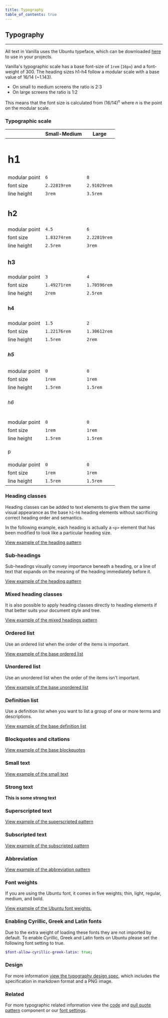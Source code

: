 ```yaml
---
title: Typography
table_of_contents: true
---
```


## Typography

<hr>

All text in Vanilla uses the Ubuntu typeface, which can be downloaded [here](https://design.ubuntu.com/font/)
to use in your projects.

Vanilla's typographic scale has a base font-size of `1rem` (`16px`) and a font-weight of 300.
The heading sizes h1-h4 follow a modular scale with a base value of 16/14 (~1.143).

- On small to medium screens the ratio is 2:3
- On large screens the ratio is 1:2

This means that the font size is calculated from (16/14)<sup><em>n</em></sup> where _n_ is the point on the modular scale.

### Typographic scale

|                                         | Small-Medium | Large        |
| --------------------------------------- | ------------ | ------------ |
| <h1 class="u-no-margin--bottom">h1</h1> |              |              |
| modular point                           | `6`          | `8`          |
| font size                               | `2.22819rem` | `2.91029rem` |
| line height                             | `3rem`       | `3.5rem`     |
| <h2 class="u-no-margin--bottom">h2</h2> |              |              |
| modular point                           | `4.5`        | `6`          |
| font size                               | `1.83274rem` | `2.22819rem` |
| line height                             | `2.5rem`     | `3rem`       |
| <h3 class="u-no-margin--bottom">h3</h3> |              |              |
| modular point                           | `3`          | `4`          |
| font size                               | `1.49271rem` | `1.70596rem` |
| line height                             | `2rem`       | `2.5rem`     |
| <h4 class="u-no-margin--bottom">h4</h4> |              |              |
| modular point                           | `1.5`        | `2`          |
| font size                               | `1.22176rem` | `1.30612rem` |
| line height                             | `1.5rem`     | `2rem`       |
| <h5 class="u-no-margin--bottom">h5</h5> |              |              |
| modular point                           | `0`          | `0`          |
| font size                               | `1rem`       | `1rem`       |
| line height                             | `1.5rem`     | `1.5rem`     |
| <h6 class="u-no-margin--bottom">h6</h6> |              |              |
| modular point                           | `0`          | `0`          |
| font size                               | `1rem`       | `1rem`       |
| line height                             | `1.5rem`     | `1.5rem`     |
| <p class="u-no-margin--bottom">p</p>    |              |              |
| modular point                           | `0`          | `0`          |
| font size                               | `1rem`       | `1rem`       |
| line height                             | `1.5rem`     | `1.5rem`     |

### Heading classes

Heading classes can be added to text elements to give them the same visual
appearance as the base `h1`-`h6` heading elements without sacrificing correct
heading order and semantics.

In the following example, each heading is actually a `<p>` element that has been
modified to look like a particular heading size.

<a href="https://vanilla-framework.github.io/vanilla-framework/examples/patterns/headings/default/"
    class="js-example">
View example of the heading pattern
</a>

### Sub-headings

Sub-headings visually convey importance beneath a heading, or a line of text that expands on the meaning of the heading immediately before it.

<a href="https://vanilla-framework.github.io/vanilla-framework/examples/base/sub-headings/"
    class="js-example">
View example of the heading pattern
</a>

### Mixed heading classes

It is also possible to apply heading classes directly to heading elements if that
better suits your document style and tree.

<a href="https://vanilla-framework.github.io/vanilla-framework/examples/patterns/headings/mixed/"
    class="js-example">
View example of the mixed headings pattern
</a>

### Ordered list

Use an ordered list when the order of the items is important.

<a href="https://vanilla-framework.github.io/vanilla-framework/examples/base/lists/ordered-list/"
    class="js-example">
View example of the base ordered list
</a>

### Unordered list

Use an unordered list when the order of the items isn't important.

<a href="https://vanilla-framework.github.io/vanilla-framework/examples/base/lists/unordered-list/"
    class="js-example">
View example of the base unordered list
</a>

### Definition list

Use a definition list when you want to list a group of one or more terms and
descriptions.

<a href="https://vanilla-framework.github.io/vanilla-framework/examples/base/lists/definition-list/"
    class="js-example">
View example of the base definition list
</a>

### Blockquotes and citations

<a href="https://vanilla-framework.github.io/vanilla-framework/examples/base/blockquotes/"
    class="js-example">
View example of the base blockquotes
</a>

### Small text

<a href="https://vanilla-framework.github.io/vanilla-framework/examples/base/small/"
    class="js-example">
View example of the small text
</a>

### Strong text

<strong>This is some strong text</strong>

### Superscripted text

<a href="https://vanilla-framework.github.io/vanilla-framework/examples/base/sup/"
    class="js-example">
View example of the superscripted pattern
</a>

### Subscripted text

<a href="https://vanilla-framework.github.io/vanilla-framework/examples/base/sub/"
    class="js-example">
View example of the subscripted pattern
</a>

### Abbreviation

<a href="https://vanilla-framework.github.io/vanilla-framework/examples/base/abbr/"
    class="js-example">
View example of the abbreviation pattern
</a>

### Font weights

If you are using the Ubuntu font, it comes in five weights; thin, light, regular, medium, and bold.

<a href="https://vanilla-framework.github.io/vanilla-framework/examples/base/font-weights/"
    class="js-example">
View example of the Ubuntu font weights.
</a>

### Enabling Cyrillic, Greek and Latin fonts

Due to the extra weight of loading these fonts they are not imported by
default. To enable Cyrillic, Greek and Latin fonts on Ubuntu please set the
following font setting to true.

```sass
$font-allow-cyrillic-greek-latin: true;
```

### Design

For more information [view the typography design spec](https://github.com/ubuntudesign/vanilla-design/tree/master/Typography), which includes the specification in markdown format and a PNG image.

### Related

For more typographic related information view the [code](/en/base/code) and [pull quote pattern](/en/patterns/pull-quote) component or our [font settings](/en/settings/font-settings).
